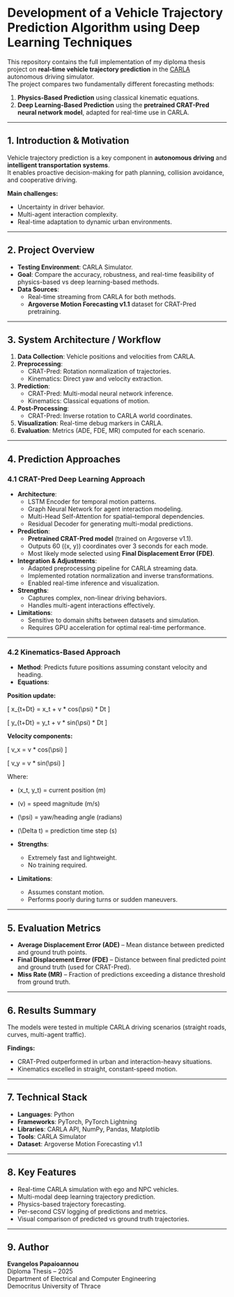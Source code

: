 # **Development of a Vehicle Trajectory Prediction Algorithm using Deep Learning Techniques**  

This repository contains the full implementation of my diploma thesis project on **real-time vehicle trajectory prediction** in the [CARLA](https://carla.org) autonomous driving simulator.  
The project compares two fundamentally different forecasting methods:  
1. **Physics-Based Prediction** using classical kinematic equations.  
2. **Deep Learning-Based Prediction** using the **pretrained CRAT-Pred neural network model**, adapted for real-time use in CARLA.  

---

## **1. Introduction & Motivation**  
Vehicle trajectory prediction is a key component in **autonomous driving** and **intelligent transportation systems**.  
It enables proactive decision-making for path planning, collision avoidance, and cooperative driving.  

**Main challenges:**  
- Uncertainty in driver behavior.  
- Multi-agent interaction complexity.  
- Real-time adaptation to dynamic urban environments.  

---

## **2. Project Overview**  
- **Testing Environment**: CARLA Simulator.  
- **Goal**: Compare the accuracy, robustness, and real-time feasibility of physics-based vs deep learning-based methods.  
- **Data Sources**:  
  - Real-time streaming from CARLA for both methods.  
  - **Argoverse Motion Forecasting v1.1** dataset for CRAT-Pred pretraining.  

---

## **3. System Architecture / Workflow**  

1. **Data Collection**: Vehicle positions and velocities from CARLA.  
2. **Preprocessing**:  
   - CRAT-Pred: Rotation normalization of trajectories.  
   - Kinematics: Direct yaw and velocity extraction.  
3. **Prediction**:  
   - CRAT-Pred: Multi-modal neural network inference.  
   - Kinematics: Classical equations of motion.  
4. **Post-Processing**:  
   - CRAT-Pred: Inverse rotation to CARLA world coordinates.  
5. **Visualization**: Real-time debug markers in CARLA.  
6. **Evaluation**: Metrics (ADE, FDE, MR) computed for each scenario.  

---

## **4. Prediction Approaches**  

### **4.1 CRAT-Pred Deep Learning Approach**  
- **Architecture**:  
  - LSTM Encoder for temporal motion patterns.  
  - Graph Neural Network for agent interaction modeling.  
  - Multi-Head Self-Attention for spatial–temporal dependencies.  
  - Residual Decoder for generating multi-modal predictions.  
- **Prediction**:  
  - **Pretrained CRAT-Pred model** (trained on Argoverse v1.1).  
  - Outputs 60 \((x, y)\) coordinates over 3 seconds for each mode.  
  - Most likely mode selected using **Final Displacement Error (FDE)**.  
- **Integration & Adjustments**:  
  - Adapted preprocessing pipeline for CARLA streaming data.  
  - Implemented rotation normalization and inverse transformations.  
  - Enabled real-time inference and visualization.  
- **Strengths**:  
  - Captures complex, non-linear driving behaviors.  
  - Handles multi-agent interactions effectively.  
- **Limitations**:  
  - Sensitive to domain shifts between datasets and simulation.  
  - Requires GPU acceleration for optimal real-time performance.  

---

### **4.2 Kinematics-Based Approach**  
- **Method**: Predicts future positions assuming constant velocity and heading.  
- **Equations**:  

**Position update:**

\[
x_{t+Dt} = x_t + v * cos(\psi) * Dt
\]

\[
y_{t+Dt} = y_t + v * sin(\psi) * Dt
\]

**Velocity components:**

\[
v_x = v * cos(\psi)
\]

\[
v_y = v * sin(\psi)
\]

Where:  
- \(x_t, y_t\) = current position (m)  
- \(v\) = speed magnitude (m/s)  
- \(\psi\) = yaw/heading angle (radians)  
- \(\Delta t\) = prediction time step (s)  

- **Strengths**:  
  - Extremely fast and lightweight.  
  - No training required.  
- **Limitations**:  
  - Assumes constant motion.  
  - Performs poorly during turns or sudden maneuvers.  

---

## **5. Evaluation Metrics**  
- **Average Displacement Error (ADE)** – Mean distance between predicted and ground truth points.  
- **Final Displacement Error (FDE)** – Distance between final predicted point and ground truth (used for CRAT-Pred).  
- **Miss Rate (MR)** – Fraction of predictions exceeding a distance threshold from ground truth.  

---

## **6. Results Summary**  
The models were tested in multiple CARLA driving scenarios (straight roads, curves, multi-agent traffic).  

**Findings:**  
- CRAT-Pred outperformed in urban and interaction-heavy situations.  
- Kinematics excelled in straight, constant-speed motion.  

---

## **7. Technical Stack**  
- **Languages**: Python  
- **Frameworks**: PyTorch, PyTorch Lightning  
- **Libraries**: CARLA API, NumPy, Pandas, Matplotlib  
- **Tools**: CARLA Simulator  
- **Dataset**: Argoverse Motion Forecasting v1.1  

---

## **8. Key Features**  
- Real-time CARLA simulation with ego and NPC vehicles.  
- Multi-modal deep learning trajectory prediction.  
- Physics-based trajectory forecasting.  
- Per-second CSV logging of predictions and metrics.  
- Visual comparison of predicted vs ground truth trajectories.  

---

## **9. Author**  
**Evangelos Papaioannou**  
Diploma Thesis – 2025  
Department of Electrical and Computer Engineering  
Democritus University of Thrace  
